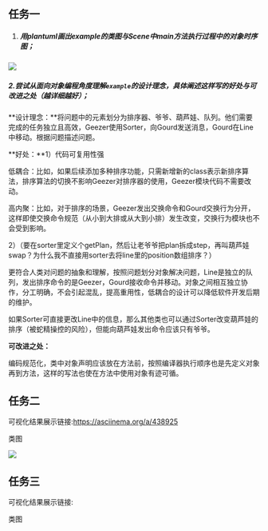 ## 任务一

1. ##### 用plantuml画出example的类图与Scene中main方法执行过程中的对象时序图；

![](http://www.plantuml.com/plantuml/png/LPAxKWCn34LxVOLBO2Rv12QaIKEHuK73K2Y923iuzeuV0-7nxmZxxgutZQMRwsEjf5LC758-MQBE9Gcll1TpxuE6vfkC_gpdmyLb2QFg28-IjfQTPhz4UyincdNUxQpCxYho-SLmlVp1VMk_xPp0jlMnIvrtwkqHHYh_zBbv457oDo7mkMKD0F0KpLgAiVMSlG58b0HNvKmV3nceEP-6knFDeBf66fGdjXbuSVbaDZw7mzGP4yReE4QxMR5e1nwkW8bVqlNvZjqxn80GxGPcDgMDoDSu7mmhbeC6xiERL1TGICR6rLl8jSVos2FfEKJ1NlpdyYdxdD03ejc6B9S_roY025Kj5b0WgAdiIPDEewZjB1ZC399I9bTPiwjMWbbjll6jn1tooT8V)



##### 2.尝试从面向对象编程角度理解`example`的设计理念，具体阐述这样写的好处与可改进之处（越详细越好）；

**设计理念：**将问题中的元素划分为排序器、爷爷、葫芦娃、队列。他们需要完成的任务独立且高效，Geezer使用Sorter，向Gourd发送消息，Gourd在Line中移动。根据问题描述问题。

**好处：**1）代码可复用性强

低耦合：比如，如果后续添加多种排序功能，只需新增新的class表示新排序算法，排序算法的切换不影响Geezer对排序器的使用，Geezer模块代码不需要改动。

高内聚：比如，对于排序的场景，Geezer发出交换命令和Gourd交换行为分开，这样即使交换命令规范（从小到大排或从大到小排）发生改变，交换行为模块也不会受到影响。

2）（要在sorter里定义个getPlan，然后让老爷爷把plan拆成step，再叫葫芦娃swap？为什么我不直接用sorter去将line里的position数组排序？）

更符合人类对问题的抽象和理解，按照问题划分对象解决问题，Line是独立的队列，发出排序命令的是Geezer，Gourd接收命令并移动。对象之间相互独立协作，分工明确，不会引起混乱，提高重用性，低耦合的设计可以降低软件开发后期的维护。

如果Sorter可直接更改Line中的信息，那么其他类也可以通过Sorter改变葫芦娃的排序（被蛇精操控的风险），但能向葫芦娃发出命令应该只有爷爷。



**可改进之处：**

编码规范化，类中对象声明应该放在方法前，按照编译器执行顺序也是先定义对象再到方法，这样的写法也使在方法中使用对象有迹可循。

## 任务二

可视化结果展示链接:https://asciinema.org/a/438925

类图

![](http://www.plantuml.com/plantuml/png/TL9DJyCm3BtdL-G8IDjFG6Dda0O3BeY3rvbHBMjBamWcuBzZnNRT7DXbp-xpo_F7AYOOKpu5vzekuVW63VfjFnBqtyxJB_ImlxWiC59Uu07J9a17qQzpJO0O_JhlTW6hMf9yUVN0nPympEdtkMsEp7R_iGlyKAB40nbkKzlpuonsstOeRsxwMBwIr20mEYxCvbvHwc_64SvpOoeWUYGDr9SF_5-zeNF192pMiKbAMgHgVQUrfkRLdQKqymmXa_mq76EOypjgjHg-7oTqcD3Ela9thFhHYPataPo_iktWg1t9jYElKRq-lcCXYLt58iar4jDKyMcmpKQKir8jCR0-Fv1PuU4NDZd9i9sh3c-v_BaMMyvEhCuxRc6na0J7H2btP95jIbomYYnrIfAECSibNirJGYTQF-EjiDldK_W3)

## 任务三

可视化结果展示链接:

类图


